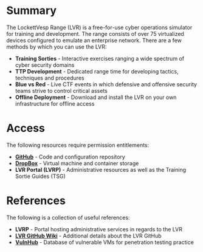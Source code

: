 # Summary
The LockettVesp Range (LVR) is a free-for-use cyber operations simulator for training and development. The range consists of over 75 virtualized devices configured to emulate an enterprise network. There are a few methods by which you can use the LVR:

* **Training Sorties** - Interactive exercises ranging a wide spectrum of cyber security domains
* **TTP Development** - Dedicated range time for developing tactics, techniques and procedures
* **Blue vs Red** - Live CTF events in which defensive and offensive security teams strive to control critical assets
* **Offline Deployment** - Download and install the LVR on your own infrastructure for offline access

# Access
The following resources require permission entitlements:

* **[GitHub](https://github.com/chemch/LockettVesp)** - Code and configuration repository
* **[DropBox](https://www.dropbox.com/home/LockettVesp)** - Virtual machine and container storage
* **LVR Portal (LVRP)** - Administrative resources as well as the Training Sortie Guides (TSG)

# References
The following is a collection of useful references:

* **LVRP** - Portal hosting administrative services in regards to the LVR
* **[LVR GitHub Wiki](https://github.com/chemch/LockettVesp/wiki)** - Additional details about the LVR GitHub
* **[VulnHub](https://www.vulnhub.com/)** - Database of vulnerable VMs for penetration testing practice
